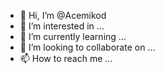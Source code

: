 - 👋 Hi, I’m @Acemikod
- 👀 I’m interested in ...
- 🌱 I’m currently learning ...
- 💞️ I’m looking to collaborate on ...
- 📫 How to reach me ...

<!---
Acemikod/Acemikod is a ✨ special ✨ repository because its `README.md` (this file) appears on your GitHub profile.
You can click the Preview link to take a look at your changes.
--->
